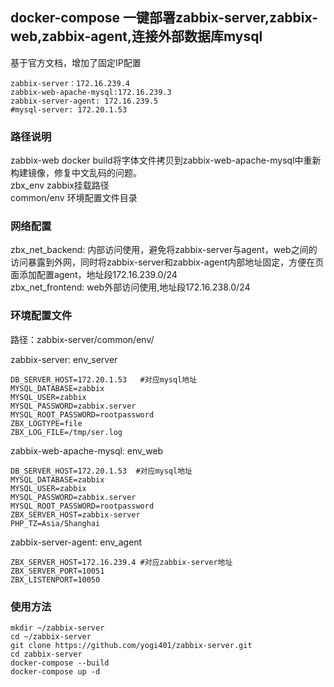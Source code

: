 ## docker-compose 一键部署zabbix-server,zabbix-web,zabbix-agent,连接外部数据库mysql
基于官方文档，增加了固定IP配置

```
zabbix-server：172.16.239.4  
zabbix-web-apache-mysql:172.16.239.3  
zabbix-server-agent: 172.16.239.5  
#mysql-server: 172.20.1.53 
```

### 路径说明
zabbix-web docker build将字体文件拷贝到zabbix-web-apache-mysql中重新构建镜像，修复中文乱码的问题。  
zbx_env zabbix挂载路径  
common/env 环境配置文件目录  


### 网络配置
zbx\_net\_backend: 内部访问使用，避免将zabbix-server与agent，web之间的访问暴露到外网，同时将zabbix-server和zabbix-agent内部地址固定，方便在页面添加配置agent，地址段172.16.239.0/24  
zbx\_net\_frontend: web外部访问使用,地址段172.16.238.0/24


### 环境配置文件
路径：zabbix-server/common/env/

zabbix-server: env_server  
  
```
DB_SERVER_HOST=172.20.1.53   #对应mysql地址
MYSQL_DATABASE=zabbix  
MYSQL_USER=zabbix
MYSQL_PASSWORD=zabbix.server
MYSQL_ROOT_PASSWORD=rootpassword
ZBX_LOGTYPE=file
ZBX_LOG_FILE=/tmp/ser.log
```

zabbix-web-apache-mysql: env_web  
  
```
DB_SERVER_HOST=172.20.1.53  #对应mysql地址
MYSQL_DATABASE=zabbix
MYSQL_USER=zabbix
MYSQL_PASSWORD=zabbix.server
MYSQL_ROOT_PASSWORD=rootpassword
ZBX_SERVER_HOST=zabbix-server
PHP_TZ=Asia/Shanghai
```

zabbix-server-agent: env_agent  
  
```
ZBX_SERVER_HOST=172.16.239.4 #对应zabbix-server地址
ZBX_SERVER_PORT=10051
ZBX_LISTENPORT=10050
```

### 使用方法  

```
mkdir ~/zabbix-server
cd ~/zabbix-server
git clone https://github.com/yogi401/zabbix-server.git
cd zabbix-server
docker-compose --build
docker-compose up -d
```

